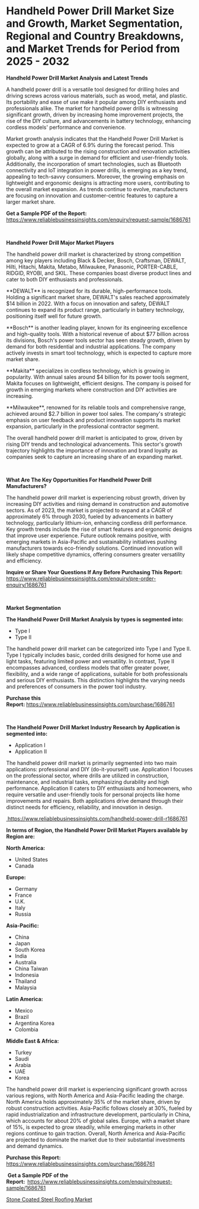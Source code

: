<p><h1>Handheld Power Drill Market Size and Growth, Market Segmentation, Regional and Country Breakdowns, and Market Trends for Period from 2025 -  2032</h1></p><p><strong>Handheld Power Drill Market Analysis and Latest Trends</strong></p>
<p><p>A handheld power drill is a versatile tool designed for drilling holes and driving screws across various materials, such as wood, metal, and plastic. Its portability and ease of use make it popular among DIY enthusiasts and professionals alike. The market for handheld power drills is witnessing significant growth, driven by increasing home improvement projects, the rise of the DIY culture, and advancements in battery technology, enhancing cordless models' performance and convenience.</p><p>Market growth analysis indicates that the Handheld Power Drill Market is expected to grow at a CAGR of 6.9% during the forecast period. This growth can be attributed to the rising construction and renovation activities globally, along with a surge in demand for efficient and user-friendly tools. Additionally, the incorporation of smart technologies, such as Bluetooth connectivity and IoT integration in power drills, is emerging as a key trend, appealing to tech-savvy consumers. Moreover, the growing emphasis on lightweight and ergonomic designs is attracting more users, contributing to the overall market expansion. As trends continue to evolve, manufacturers are focusing on innovation and customer-centric features to capture a larger market share.</p></p>
<p><strong>Get a Sample PDF of the Report:&nbsp;</strong> <a href="https://www.reliablebusinessinsights.com/enquiry/request-sample/1686761?utm_campaign=2238&utm_medium=2&utm_source=Github&utm_content=ia&utm_term=26032025&utm_id=handheld-power-drill">https://www.reliablebusinessinsights.com/enquiry/request-sample/1686761</a></p>
<p>&nbsp;</p>
<p><strong>Handheld Power Drill Major Market Players</strong></p>
<p><p>The handheld power drill market is characterized by strong competition among key players including Black & Decker, Bosch, Craftsman, DEWALT, Hilti, Hitachi, Makita, Metabo, Milwaukee, Panasonic, PORTER-CABLE, RIDGID, RYOBI, and SKIL. These companies boast diverse product lines and cater to both DIY enthusiasts and professionals.</p><p>**DEWALT** is recognized for its durable, high-performance tools. Holding a significant market share, DEWALT's sales reached approximately $14 billion in 2022. With a focus on innovation and safety, DEWALT continues to expand its product range, particularly in battery technology, positioning itself well for future growth.</p><p>**Bosch** is another leading player, known for its engineering excellence and high-quality tools. With a historical revenue of about $77 billion across its divisions, Bosch's power tools sector has seen steady growth, driven by demand for both residential and industrial applications. The company actively invests in smart tool technology, which is expected to capture more market share.</p><p>**Makita** specializes in cordless technology, which is growing in popularity. With annual sales around $4 billion for its power tools segment, Makita focuses on lightweight, efficient designs. The company is poised for growth in emerging markets where construction and DIY activities are increasing.</p><p>**Milwaukee**, renowned for its reliable tools and comprehensive range, achieved around $2.7 billion in power tool sales. The company's strategic emphasis on user feedback and product innovation supports its market expansion, particularly in the professional contractor segment.</p><p>The overall handheld power drill market is anticipated to grow, driven by rising DIY trends and technological advancements. This sector's growth trajectory highlights the importance of innovation and brand loyalty as companies seek to capture an increasing share of an expanding market.</p></p>
<p>&nbsp;</p>
<p><strong>What Are The Key Opportunities For Handheld Power Drill Manufacturers?</strong></p>
<p><p>The handheld power drill market is experiencing robust growth, driven by increasing DIY activities and rising demand in construction and automotive sectors. As of 2023, the market is projected to expand at a CAGR of approximately 6% through 2030, fueled by advancements in battery technology, particularly lithium-ion, enhancing cordless drill performance. Key growth trends include the rise of smart features and ergonomic designs that improve user experience. Future outlook remains positive, with emerging markets in Asia-Pacific and sustainability initiatives pushing manufacturers towards eco-friendly solutions. Continued innovation will likely shape competitive dynamics, offering consumers greater versatility and efficiency.</p></p>
<p><strong>Inquire or Share Your Questions If Any Before Purchasing This Report:</strong> <a href="https://www.reliablebusinessinsights.com/enquiry/pre-order-enquiry/1686761?utm_campaign=2238&utm_medium=2&utm_source=Github&utm_content=ia&utm_term=26032025&utm_id=handheld-power-drill">https://www.reliablebusinessinsights.com/enquiry/pre-order-enquiry/1686761</a></p>
<p>&nbsp;</p>
<p><strong>Market Segmentation</strong></p>
<p><strong>The Handheld Power Drill Market Analysis by types is segmented into:</strong></p>
<p><ul><li>Type I</li><li>Type II</li></ul></p>
<p><p>The handheld power drill market can be categorized into Type I and Type II. Type I typically includes basic, corded drills designed for home use and light tasks, featuring limited power and versatility. In contrast, Type II encompasses advanced, cordless models that offer greater power, flexibility, and a wide range of applications, suitable for both professionals and serious DIY enthusiasts. This distinction highlights the varying needs and preferences of consumers in the power tool industry.</p></p>
<p><strong>Purchase this Report:&nbsp;</strong><a href="https://www.reliablebusinessinsights.com/purchase/1686761?utm_campaign=2238&utm_medium=2&utm_source=Github&utm_content=ia&utm_term=26032025&utm_id=handheld-power-drill">https://www.reliablebusinessinsights.com/purchase/1686761</a></p>
<p>&nbsp;</p>
<p><strong>The Handheld Power Drill Market Industry Research by Application is segmented into:</strong></p>
<p><ul><li>Application I</li><li>Application II</li></ul></p>
<p><p>The handheld power drill market is primarily segmented into two main applications: professional and DIY (do-it-yourself) use. Application I focuses on the professional sector, where drills are utilized in construction, maintenance, and industrial tasks, emphasizing durability and high performance. Application II caters to DIY enthusiasts and homeowners, who require versatile and user-friendly tools for personal projects like home improvements and repairs. Both applications drive demand through their distinct needs for efficiency, reliability, and innovation in design.</p></p>
<p><a href="https://www.reliablebusinessinsights.com/handheld-power-drill-r1686761?utm_campaign=2238&utm_medium=2&utm_source=Github&utm_content=ia&utm_term=26032025&utm_id=handheld-power-drill">&nbsp;https://www.reliablebusinessinsights.com/handheld-power-drill-r1686761</a></p>
<p><strong>In terms of Region, the Handheld Power Drill Market Players available by Region are:</strong></p>
<p>
    <p> <strong> North America: </strong>
        <ul>
            <li>United States</li>
            <li>Canada</li>
        </ul>
        </p> 
    <p> <strong> Europe: </strong>
        <ul>
            <li>Germany</li>
            <li>France</li>
            <li>U.K.</li>
            <li>Italy</li>
            <li>Russia</li>
        </ul>
        </p> 
    <p> <strong> Asia-Pacific: </strong>
        <ul>
            <li>China</li>
            <li>Japan</li>
            <li>South Korea</li>
            <li>India</li>
            <li>Australia</li>
            <li>China Taiwan</li>
            <li>Indonesia</li>
            <li>Thailand</li>
            <li>Malaysia</li>
        </ul>
        </p> 
    <p> <strong> Latin America: </strong>
        <ul>
            <li>Mexico</li>
            <li>Brazil</li>
            <li>Argentina Korea</li>
            <li>Colombia</li>
        </ul>
        </p> 
    <p> <strong> Middle East & Africa: </strong>
        <ul>
            <li>Turkey</li>
            <li>Saudi</li>
            <li>Arabia</li>
            <li>UAE</li>
            <li>Korea</li>
        </ul>
    </p>
    </p>
<p><p>The handheld power drill market is experiencing significant growth across various regions, with North America and Asia-Pacific leading the charge. North America holds approximately 35% of the market share, driven by robust construction activities. Asia-Pacific follows closely at 30%, fueled by rapid industrialization and infrastructure development, particularly in China, which accounts for about 20% of global sales. Europe, with a market share of 15%, is expected to grow steadily, while emerging markets in other regions continue to gain traction. Overall, North America and Asia-Pacific are projected to dominate the market due to their substantial investments and demand dynamics.</p></p>
<p><strong>Purchase this Report: </strong><a href="https://www.reliablebusinessinsights.com/purchase/1686761?utm_campaign=2238&utm_medium=2&utm_source=Github&utm_content=ia&utm_term=26032025&utm_id=handheld-power-drill">https://www.reliablebusinessinsights.com/purchase/1686761</a></p>
<p>&nbsp;<strong>Get a Sample PDF of the Report:&nbsp;&nbsp;</strong><a href="https://www.reliablebusinessinsights.com/enquiry/request-sample/1686761?utm_campaign=2238&utm_medium=2&utm_source=Github&utm_content=ia&utm_term=26032025&utm_id=handheld-power-drill">https://www.reliablebusinessinsights.com/enquiry/request-sample/1686761</a></p>
<p><strong></strong></p>
<p><p><a href="https://github.com/WashimHussain441/Market-Research-Report-List-2/blob/main/stone-coated-steel-roofing-market.md?utm_campaign=2238&utm_medium=2&utm_source=Github&utm_content=ia&utm_term=26032025&utm_id=handheld-power-drill">Stone Coated Steel Roofing Market</a></p></p>